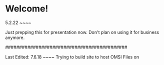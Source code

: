 # Welcome!

5.2.22 ~~~~

Just prepping this for presentation now. Don't plan on using it for business anymore.

############################################

Last Edited: 7.6.18 ~~~~
Trying to build site to host OMSI Files on
